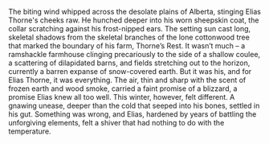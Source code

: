 The biting wind whipped across the desolate plains of Alberta, stinging Elias Thorne's cheeks raw.  He hunched deeper into his worn sheepskin coat, the collar scratching against his frost-nipped ears.  The setting sun cast long, skeletal shadows from the skeletal branches of the lone cottonwood tree that marked the boundary of his farm, Thorne’s Rest.  It wasn’t much – a ramshackle farmhouse clinging precariously to the side of a shallow coulee, a scattering of dilapidated barns, and fields stretching out to the horizon, currently a barren expanse of snow-covered earth.  But it was his, and for Elias Thorne, it was everything.  The air, thin and sharp with the scent of frozen earth and wood smoke, carried a faint promise of a blizzard, a promise Elias knew all too well. This winter, however, felt different.  A gnawing unease, deeper than the cold that seeped into his bones, settled in his gut.  Something was wrong, and Elias, hardened by years of battling the unforgiving elements, felt a shiver that had nothing to do with the temperature.
